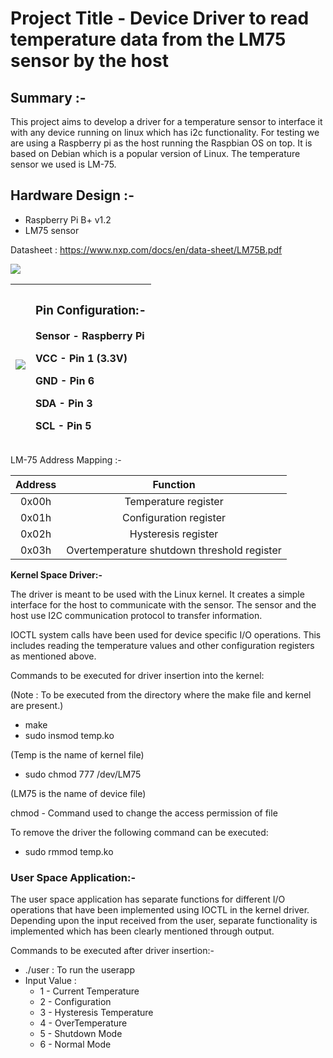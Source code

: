 ﻿# Project Title - Device Driver to read temperature data from the LM75 sensor by the host
## **Summary :-**
This project aims to develop a driver for a temperature sensor to interface it with any device running on linux which has i2c functionality. For testing we are using a Raspberry pi as the host running the Raspbian OS on top. It is based on Debian which is a popular version of Linux. The temperature sensor we used is LM-75.


## **Hardware Design :-**
- Raspberry Pi B+ v1.2
- LM75 sensor

Datasheet : <https://www.nxp.com/docs/en/data-sheet/LM75B.pdf>

![](Aspose.Words.d4901098-260f-4fb0-8dae-3e4c93d7a426.001.png)


|![](Aspose.Words.d4901098-260f-4fb0-8dae-3e4c93d7a426.002.jpeg)|<p><h3>**Pin Configuration:-**</h3></p><p>Sensor - Raspberry Pi</p><p>VCC  - Pin 1 (3.3V)</p><p>GND - Pin 6</p><p>SDA - Pin 3</p><p>SCL - Pin 5</p><p></p>|
| :- | :- |



LM-75 Address Mapping :- 


|**Address**|**Function**|
| :-: | :-: |
|0x00h|Temperature register|
|0x01h|Configuration register|
|0x02h|Hysteresis register|
|0x03h|Overtemperature shutdown threshold register|




**Kernel Space Driver:-**

The driver is meant to be used with the Linux kernel. It creates a simple interface for the host to communicate with the sensor. The sensor and the host use I2C communication protocol to transfer information. 

IOCTL system calls have been used for device specific I/O operations. This includes reading the temperature values and other configuration registers as mentioned above.

Commands to be executed for driver insertion into the kernel:

(Note : To be executed from the directory where the make file and kernel are present.)

- make
- sudo insmod temp.ko 

(Temp is the name of kernel file)

- sudo chmod 777 /dev/LM75 

(LM75 is the name of device file)

chmod - Command used to change the access permission of file

To remove the driver the following command can be executed:

- sudo rmmod temp.ko
### **User Space Application:-**
The user space application has separate functions for different I/O operations that have been implemented using IOCTL in the kernel driver. Depending upon the input received from the user, separate functionality is implemented which has been clearly mentioned through output.

Commands to be executed after driver insertion:-

- ./user : To run the userapp
- Input Value : 
  - 1 - Current Temperature
  - 2 - Configuration
  - 3 - Hysteresis Temperature
  - 4 - OverTemperature
  - 5 - Shutdown Mode
  - 6 - Normal Mode

